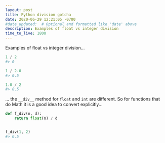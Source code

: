 ```yaml
---
layout: post
title: Python division gotcha
date: 2020-06-29 12:21:05 -0700
#date_updated:  # Optional and formatted like 'date' above
description: Examples of float vs integer division
time_to_live: 1800
---
```




Examples of float vs integer division...


```python
1 / 2
#> 0

1 / 2.0
#> 0.5

1.0 / 2
#> 0.5
```


... the `__div__` method for `float`  and `int` are different. So for functions that do Math it is a good idea to convert explicitly...


```python
def f_div(n, d):
    return float(n) / d


f_div(1, 2)
#> 0.5
```
